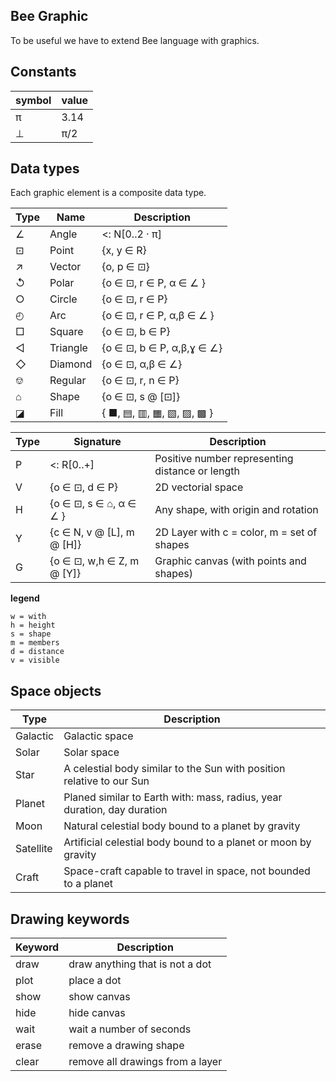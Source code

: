## Bee Graphic

To be useful we have to extend Bee language with graphics.


## Constants

 symbol | value
--------|-------
 π      | 3.14
 ⊥      | π/2

## Data types

Each graphic element is a composite data type.

 Type  | Name     | Description
-------|----------|---------------------------------
  ∠    | Angle    | <: N[0..2 · π] 
  ⊡    | Point    | {x, y ∈ R}
  ↗    | Vector   | {o, p ∈ ⊡}
  ↺    | Polar    | {o ∈ ⊡, r ∈ P, α ∈ ∠ }  
  ○    | Circle   | {o ∈ ⊡, r ∈ P}  
  ◴    | Arc      | {o ∈ ⊡, r ∈ P, α,β ∈ ∠ }
  □    | Square   | {o ∈ ⊡, b ∈ P}
  ◁    | Triangle | {o ∈ ⊡, b ∈ P, α,β,ɣ ∈ ∠}
  ◇    | Diamond  | {o ∈ ⊡, α,β ∈ ∠} 
  ⎊    | Regular  | {o ∈ ⊡, r, n ∈ P}
  ⌂    | Shape    | {o ∈ ⊡, s @ [⊡]}
  ◪    | Fill     | { ■, ▤, ▥, ▦, ▧, ▨, ▩ } 


Type   | Signature                 | Description
-------|---------------------------|-------------------------------------------------
P      | \<: R[0..+]               | Positive number representing distance or length
V      | {o ∈ ⊡, d ∈ P}            | 2D vectorial space
H      | {o ∈ ⊡, s ∈ ⌂, α ∈ ∠ }    | Any shape, with origin and rotation
Y      | {c ∈ N, v @ [L], m @ [H]} | 2D Layer with c = color, m = set of shapes
G      | {o ∈ ⊡, w,h ∈ Z, m @ [Y]} | Graphic canvas (with points and shapes)

**legend**
```
w = with
h = height
s = shape
m = members
d = distance
v = visible 
```

## Space objects

Type     | Description
---------|-------------------------------------------------------------------------
Galactic | Galactic space
Solar    | Solar space
Star     | A celestial body similar to the Sun with position relative to our Sun
Planet   | Planed similar to Earth with: mass, radius, year duration, day duration
Moon     | Natural celestial body bound to a planet by gravity
Satellite| Artificial celestial body bound to a planet or moon by gravity
Craft    | Space-craft capable to travel in space, not bounded to a planet

## Drawing keywords

Keyword  | Description
---------|-----------------------------------
draw     | draw anything that is not a dot
plot     | place a dot
show     | show canvas
hide     | hide canvas
wait     | wait a number of seconds
erase    | remove a drawing shape
clear    | remove all drawings from a layer